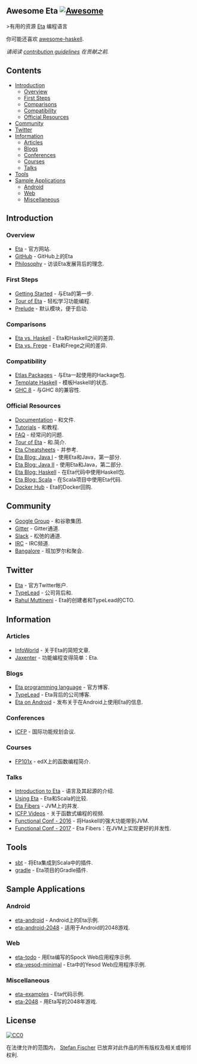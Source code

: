 ## Awesome Eta [![Awesome](https://awesome.re/badge.svg)](https://awesome.re)

&gt;有用的资源 [Eta](https://eta-lang.org/) 编程语言

你可能还喜欢 [awesome-haskell](https://github.com/krispo/awesome-haskell).

*请阅读 [contribution guidelines](https://github.com/sfischer13/awesome-eta/blob/master/contributing.md) 在贡献之前.*

## Contents

<!-- START doctoc generated TOC please keep comment here to allow auto update -->
<!-- DON'T EDIT THIS SECTION, INSTEAD RE-RUN doctoc TO UPDATE -->


- [Introduction](#introduction)
  - [Overview](#overview)
  - [First Steps](#first-steps)
  - [Comparisons](#comparisons)
  - [Compatibility](#compatibility)
  - [Official Resources](#official-resources)
- [Community](#community)
- [Twitter](#twitter)
- [Information](#information)
  - [Articles](#articles)
  - [Blogs](#blogs)
  - [Conferences](#conferences)
  - [Courses](#courses)
  - [Talks](#talks)
- [Tools](#tools)
- [Sample Applications](#sample-applications)
  - [Android](#android)
  - [Web](#web)
  - [Miscellaneous](#miscellaneous)

<!-- END doctoc generated TOC please keep comment here to allow auto update -->

## Introduction

### Overview

- [Eta](https://eta-lang.org/) - 官方网站.
- [GitHub](https://github.com/typelead/eta) -  GitHub上的Eta
- [Philosophy](http://blog.ezyang.com/2018/09/hiw18-lets-go-mainstream-with-eta/) - 访谈Eta发展背后的理念.

### First Steps

- [Getting Started](https://eta-lang.org/docs/user-guides/eta-user-guide/introduction/what-is-eta) - 与Eta的第一步.
- [Tour of Eta](https://tour.eta-lang.org) - 轻松学习功能编程.
- [Prelude](https://github.com/eta-lang/eta-prelude) - 默认模块，便于启动.

### Comparisons

- [Eta vs. Haskell](https://eta-lang.org/docs/faq#eta-not-haskell) -  Eta和Haskell之间的差异.
- [Eta vs. Frege](https://eta-lang.org/docs/faq#eta-vs-frege) -  Eta和Frege之间的差异.

### Compatibility

- [Etlas Packages](https://github.com/typelead/eta-hackage#supported-packages) - 与Eta一起使用的Hackage包.
- [Template Haskell](https://eta-lang.org/docs/faq#eta-repl-support) - 模板Haskell的状态.
- [GHC 8](https://eta-lang.org/docs/faq#is-eta-compatible-ghc8) - 与GHC 8的兼容性.

### Official Resources

- [Documentation](https://eta-lang.org/docs/) - 和文件.
- [Tutorials](https://eta-lang.org/docs/tutorials) - 和教程.
- [FAQ](https://eta-lang.org/docs/faq) - 经常问的问题.
- [Tour of Eta](https://tour.eta-lang.org/) - 和.简介.
- [Eta Cheatsheets](https://eta-lang.org/docs/cheatsheets) - 并参考.
- [Eta Blog: Java I](https://blog.eta-lang.org/https-medium-com-jyothsnasrinivas-the-best-of-both-the-worlds-eta-and-java-part-1-336d181de89d) - 使用Eta和Java，第一部分.
- [Eta Blog: Java II](https://blog.eta-lang.org/the-best-of-both-the-worlds-eta-and-java-part-2-d7cf27acdef7) - 使用Eta和Java，第二部分.
- [Eta Blog: Haskell](https://blog.eta-lang.org/eta-in-practice-working-with-haskell-packages-5dfa3dc0c98a) - 在Eta代码中使用Haskell包.
- [Eta Blog: Scala](https://blog.eta-lang.org/integrating-eta-into-your-scala-projects-a8d494a2c5b0) - 在Scala项目中使用Eta代码.
- [Docker Hub](https://hub.docker.com/r/typelead/eta/) -  Eta的Docker回购.

## Community

- [Google Group](https://groups.google.com/forum/#!forum/eta-discuss) - 和谷歌集团.
- [Gitter](https://gitter.im/typelead/eta) -  Gitter通道.
- [Slack](https://slack.eta-lang.org/) - 松弛的通道.
- [IRC](https://kiwiirc.com/client/irc.freenode.net/#eta-lang) -  IRC频道.
- [Bangalore](https://www.meetup.com/Bangalore-Eta-Meetup/) - 班加罗尔和聚会.

## Twitter
- [Eta](https://twitter.com/eta_lang) - 官方Twitter帐户.
- [TypeLead](https://twitter.com/typelead) - 公司背后和.
- [Rahul Muttineni](https://twitter.com/rahulmutt) -  Eta的创建者和TypeLead的CTO.

## Information

### Articles

- [InfoWorld](https://www.infoworld.com/article/3157373/java/new-jvm-language-stands-apart-from-scala-clojure.html) - 关于Eta的简短文章.
- [Jaxenter](https://jaxenter.com/eta-pirates-of-the-jvm-133518.html) - 功能编程变得简单：Eta.

### Blogs

- [Eta programming language](https://blog.eta-lang.org/) - 官方博客.
- [TypeLead](https://blog.typelead.com/) -  Eta背后的公司博客.
- [Eta on Android](https://brianmckenna.org/blog/eta_android) - 发布关于在Android上使用Eta的信息.

### Conferences

- [ICFP](http://www.icfpconference.org/) - 国际功能规划会议.

### Courses

- [FP101x](https://www.edx.org/course/introduction-functional-programming-delftx-fp101x-0) -  edX上的函数编程简介.

### Talks

- [Introduction to Eta](https://brianmckenna.org/files/presentations/lambdajam-2017-eta.pdf) - 语言及其起源的介绍.
- [Using Eta](https://speakerdeck.com/filippovitale/using-eta-for-what-you-dont-like-writing-in-scala) -  Eta和Scala的比较.
- [Eta Fibers](https://rahulmutt.github.io/slides/fuconf17-eta-fibers/slides.html#1) -  JVM上的并发.
- [ICFP Videos](https://www.youtube.com/channel/UCwRL68qZFfub1Ep1EScfmBw) - 关于函数式编程的视频.
- [Functional Conf - 2016](https://www.youtube.com/watch?v=CscBSNF6qnE) - 将Haskell的强大功能带到JVM.
- [Functional Conf - 2017](https://www.youtube.com/watch?v=ZuJg2cfmSmw) -  Eta Fibers：在JVM上实现更好的并发性.

## Tools

- [sbt](https://github.com/typelead/sbt-eta) - 将Eta集成到Scala中的插件.
- [gradle](https://github.com/typelead/gradle-eta) -  Eta项目的Gradle插件.

## Sample Applications

### Android

- [eta-android](https://github.com/puffnfresh/eta-android) -  Android上的Eta示例.
- [eta-android-2048](https://github.com/Jyothsnasrinivas/eta-android-2048) - 适用于Android的2048游戏.

### Web

- [eta-todo](https://github.com/Jyothsnasrinivas/eta-todo) - 用Eta编写的Spock Web应用程序示例.
- [eta-yesod-minimal](https://github.com/Jyothsnasrinivas/eta-yesod-minimal) -  Eta中的Yesod Web应用程序示例.

### Miscellaneous

- [eta-examples](https://github.com/typelead/eta-examples) -  Eta代码示例.
- [eta-2048](https://github.com/rahulmutt/eta-2048) - 用Eta写的2048年游戏.

## License

[![CC0](http://mirrors.creativecommons.org/presskit/buttons/88x31/svg/cc-zero.svg)](https://creativecommons.org/publicdomain/zero/1.0/)

在法律允许的范围内， [Stefan Fischer](https://github.com/sfischer13) 已放弃对此作品的所有版权及相关或相邻权利.
